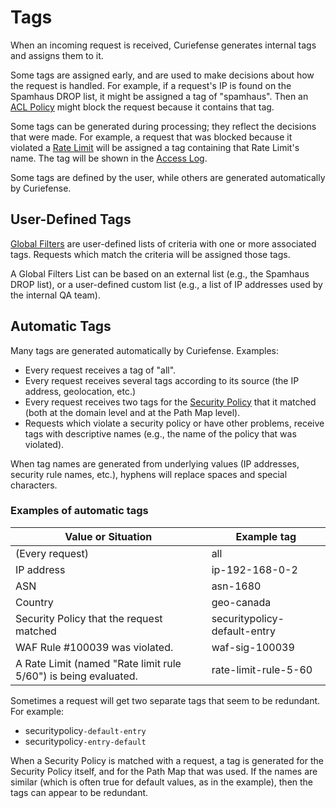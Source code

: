 # Tags

When an incoming request is received, Curiefense generates internal tags and assigns them to it. 

Some tags are assigned early, and are used to make decisions about how the request is handled. For example, if a request's IP is found on the Spamhaus DROP list, it might be assigned a tag of "spamhaus". Then an [ACL Policy](../settings/policies-rules/acl-profiles.md) might block the request because it contains that tag.

Some tags can be generated during processing; they reflect the decisions that were made. For example, a request that was blocked because it violated a [Rate Limit](../settings/policies-rules/rate-limits.md) will be assigned a tag containing that Rate Limit's name. The tag will be shown in the [Access Log](../analytics/kibana.md).

Some tags are defined by the user, while others are generated automatically by Curiefense.

## User-Defined Tags

[Global Filters](../settings/policies-rules/global-filters.md) are user-defined lists of criteria with one or more associated tags. Requests which match the criteria will be assigned those tags. 

A Global Filters List can be based on an external list (e.g., the Spamhaus DROP list), or a user-defined custom list (e.g., a list of IP addresses used by the internal QA team). 

## Automatic Tags

Many tags are generated automatically by Curiefense. Examples:

* Every request receives a tag of "all".
* Every request receives several tags according to its source (the IP address, geolocation, etc.)
* Every request receives two tags for the [Security Policy](../settings/policies-rules/security-policies.md) that it matched (both at the domain level and at the Path Map level).
* Requests which violate a security policy or have other problems, receive tags with descriptive names (e.g., the name of the policy that was violated).

When tag names are generated from underlying values (IP addresses, security rule names, etc.), hyphens will replace spaces and special characters.

### Examples of automatic tags

| Value or Situation                                              | Example tag                  |
| --------------------------------------------------------------- | ---------------------------- |
| (Every request)                                                 | all                          |
| IP address                                                      | ip-192-168-0-2               |
| ASN                                                             | asn-1680                     |
| Country                                                         | geo-canada                   |
| Security Policy that the request matched                        | securitypolicy-default-entry |
| WAF Rule #100039 was violated.                                  | waf-sig-100039               |
| A Rate Limit (named "Rate limit rule 5/60") is being evaluated. | rate-limit-rule-5-60         |

Sometimes a request will get two separate tags that seem to be redundant. For example:

* securitypolicy`-default-entry`
* securitypolicy`-entry-default`

When a Security Policy is matched with a request, a tag is generated for the Security Policy itself, and for the Path Map that was used. If the names are similar (which is often true for default values, as in the example), then the tags can appear to be redundant.

